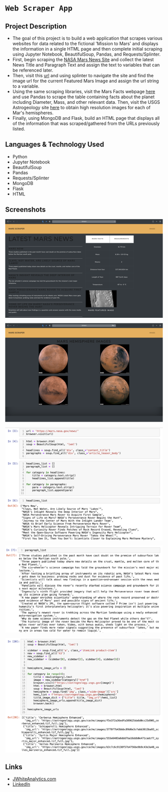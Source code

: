 # `Web Scraper App`

## Project Description

-  The goal of this project is to build a web application that scrapes various websites for data related to the fictional 'Mission to Mars' and displays the information in a single HTML page and then complete initial scraping using Jupyter Notebook, BeautifulSoup, Pandas, and Requests/Splinter.
- First, begin scraping the [NASA Mars News Site](https://mars.nasa.gov/news/) and collect the latest News Title and Paragraph Text and assign the text to variables that can be referenced later.
- Then, visit this [url](https://data-class-jpl-space.s3.amazonaws.com/JPL_Space/index.html) and using splinter to navigate the site and find the image url for the current Featured Mars Image and assign the url string to a variable.
- Using the same scraping libraries, visit the Mars Facts webpage [here](https://space-facts.com/mars/) and use Pandas to scrape the table containing facts about the planet including Diameter, Mass, and other relevant data. Then, visit the USGS Astrogeology site [here](https://astrogeology.usgs.gov/search/results?q=hemisphere+enhanced&k1=target&v1=Mars) to obtain high resolution images for each of Mar's hemispheres.
- Finally, using MongoDB and Flask, build an HTML page that displays all of the information that was scraped/gathered from the URLs previously listed.


## Languages & Technology Used

- Python
- Jupyter Notebook
- BeautifulSoup
- Pandas
- Requests/Splinter
- MongoDB
- Flask
- HTML

## Screenshots
![image](/Images/screenshot4.png)

![image](/Images/screenshot5.png)

![image](/Images/screenshot1.png)

![image](/Images/screenshot2.png)

![image](/Images/screenshot3.png)

## Links
- [JWhiteAnalytics.com](https://jwhiteanalytics.com)
- [LinkedIn](https://www.linkedin.com/in/jimmywhite1987)
